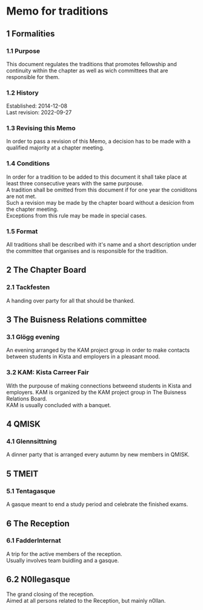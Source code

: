 # Memo for traditions

## 1 Formalities

### 1.1 Purpose

This document regulates the traditions that promotes fellowship and continuity within the chapter as well as wich committees that are responsible for them.

### 1.2 History

Established: 2014-12-08  
Last revision: 2022-09-27

### 1.3 Revising this Memo

In order to pass a revision of this Memo, a decision has to be made with a qualified majority at a chapter meeting.

### 1.4 Conditions

In order for a tradition to be added to this document it shall take place at least three consecutive years with the same purpouse.  
A tradition shall be omitted from this document if for one year the coniditons are not met.  
Such a revision may be made by the chapter board without a desicion from the chapter meeting.  
Exceptions from this rule may be made in special cases.

### 1.5 Format

All traditions shall be described with it's name and a short description under the committee that organises and is responsible for the tradition.

## 2 The Chapter Board

### 2.1 Tackfesten

A handing over party for all that should be thanked.

## 3 The Buisness Relations committee

### 3.1 Glögg evening

An evening arranged by the KAM project group in order to make contacts between students in Kista and employers in a pleasant mood.

### 3.2 KAM: Kista Carreer Fair

With the purpouse of making connections betweend students in Kista and employers.   KAM is organized by the KAM project group in The Buisness Relations Board.  
KAM is usually concluded with a banquet.

## 4 QMISK

### 4.1 Glennsittning

A dinner party that is arranged every autumn by new members in QMISK.

## 5 TMEIT

### 5.1 Tentagasque

A gasque meant to end a study period and celebrate the finished exams.

## 6 The Reception

### 6.1 FadderInternat

A trip for the active members of the reception.  
Usually involves team buidling and a gasque.

## 6.2 N0llegasque

The grand closing of the reception.  
Aimed at all persons related to the Reception, but mainly n0llan.
